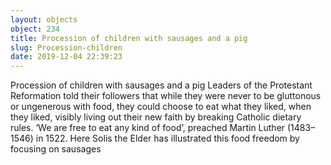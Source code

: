 ```yaml
---
layout: objects
object: 234
title: Procession of children with sausages and a pig
slug: Procession-children
date: 2019-12-04 22:39:23
---
```

Procession of children with sausages and a pig  Leaders of the Protestant Reformation told their followers that while they were never to be gluttonous or ungenerous with food, they could choose to eat what they liked, when they liked, visibly living out their new faith by breaking Catholic dietary rules. ‘We are free to eat any kind of food’, preached Martin Luther (1483–1546) in 1522. Here Solis the Elder  has illustrated this food freedom by focusing  on sausages
